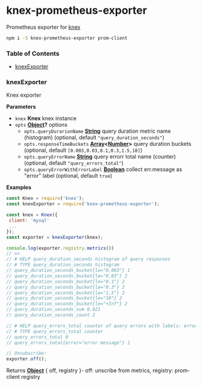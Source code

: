 # knex-prometheus-exporter

Prometheus exporter for [knex](https://www.npmjs.com/package/knex)

```sh
npm i -S knex-prometheus-exporter prom-client
```

### Table of Contents

-   [knexExporter](#knexexporter)

### knexExporter

Knex exporter

**Parameters**

-   `knex` **Knex** knex instance
-   `opts` **[Object](https://developer.mozilla.org/docs/Web/JavaScript/Reference/Global_Objects/Object)?** options
    -   `opts.queryDurarionName` **[String](https://developer.mozilla.org/docs/Web/JavaScript/Reference/Global_Objects/String)** query duration metric name (histogram) (optional, default `"query_duration_seconds"`)
    -   `opts.responseTimeBuckets` **[Array](https://developer.mozilla.org/docs/Web/JavaScript/Reference/Global_Objects/Array)&lt;[Number](https://developer.mozilla.org/docs/Web/JavaScript/Reference/Global_Objects/Number)>**  query duration buckets (optional, default `[0.003,0.03,0.1,0.3,1.5,10]`)
    -   `opts.queryErrorName` **[String](https://developer.mozilla.org/docs/Web/JavaScript/Reference/Global_Objects/String)** query errorr total name (counter) (optional, default `"query_errors_total"`)
    -   `opts.queryErrorWithErrorLabel` **[Boolean](https://developer.mozilla.org/docs/Web/JavaScript/Reference/Global_Objects/Boolean)** collect err.message as "error" label (optional, default `true`)

**Examples**

```javascript
const Knex = require('knex');
const knexExporter = require('knex-prometheus-exporter');

const knex = Knex({
 client: 'mysql'
 ...
});
const exporter = knexExporter(knex);

console.log(exporter.registry.metrics())
// =>
// # HELP query_duration_seconds histogram of query responses
// # TYPE query_duration_seconds histogram
// query_duration_seconds_bucket{le="0.003"} 1
// query_duration_seconds_bucket{le="0.03"} 2
// query_duration_seconds_bucket{le="0.1"} 2
// query_duration_seconds_bucket{le="0.3"} 2
// query_duration_seconds_bucket{le="1.5"} 2
// query_duration_seconds_bucket{le="10"} 2
// query_duration_seconds_bucket{le="+Inf"} 2
// query_duration_seconds_sum 0.021
// query_duration_seconds_count 2

// # HELP query_errors_total counter of query errors with labels: error
// # TYPE query_errors_total counter
// query_errors_total 0
// query_errors_total{error="error message"} 1

// Unsubscribe:
exporter.off();
```

Returns **[Object](https://developer.mozilla.org/docs/Web/JavaScript/Reference/Global_Objects/Object)** { off, registry }-   off: unscribe from metrics, registry: prom-client registry
